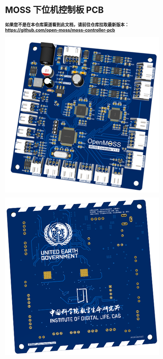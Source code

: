 # MOSS 下位机控制板 PCB

**如果您不是在本仓库渠道看到此文档，请前往仓库拉取最新版本：https://github.com/open-moss/moss-controller-pcb**

![image](top.png)

![image](bottom.png)